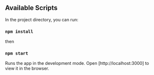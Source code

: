 ## Available Scripts

In the project directory, you can run:

### `npm install`

then

### `npm start`

Runs the app in the development mode.
Open [http://localhost:3000] to view it in the browser.
